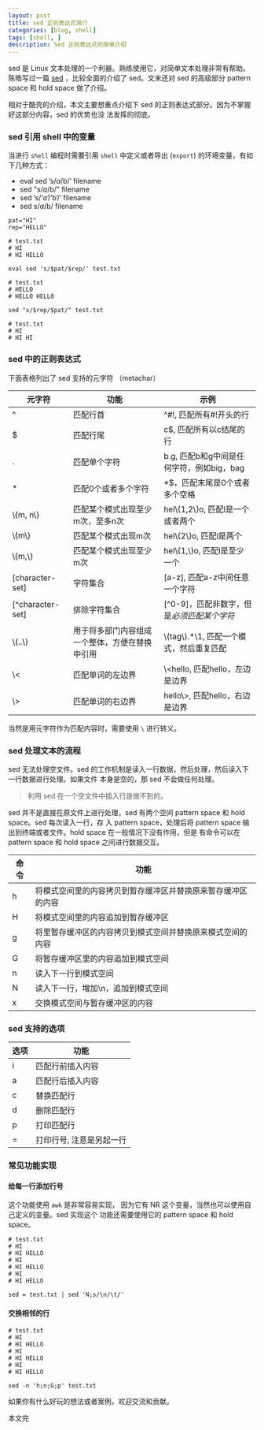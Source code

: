 ```yaml
---
layout: post
title: sed 正则表达式简介
categories: [blog, shell]
tags: [shell, ]
description: Sed 正则表达式的简单介绍
---
```



sed 是 Linux 文本处理的一个利器。熟练使用它，对简单文本处理非常有帮助。陈皓写过一篇 [sed][CoolShell]
，比较全面的介绍了 sed。文末还对 sed 的高级部分 pattern space 和 hold space 做了介绍。

相对于酷壳的介绍，本文主要想重点介绍下 sed 的正则表达式部分。因为不掌握好这部分内容，sed 的优势也没
法发挥的彻底。

### sed 引用 shell 中的变量

当进行 `shell` 编程时需要引用 `shell` 中定义或者导出 (`export`) 的环境变量，有如下几种方式：

+ eval sed ’s/$a/$b/’ filename
+ sed "s/$a/$b/" filename
+ sed ’s/’$a’/’$b’/’ filename
+ sed s/$a/$b/ filename

```shell
pat="HI"
rep="HELLO"

# test.txt
# HI
# HI HELLO

eval sed 's/$pat/$rep/' test.txt

# test.txt
# HELLO
# HELLO HELLO

sed "s/$rep/$pat/" test.txt

# test.txt
# HI
# HI HI

```

### sed 中的正则表达式

下面表格列出了 sed 支持的元字符 （metachar）

| 元字符 | 功能 | 示例 |
|--------|------|------|
|^|匹配行首|^#!, 匹配所有#!开头的行|
|$|匹配行尾|c$, 匹配所有以c结尾的行|
|.|匹配单个字符|b.g, 匹配b和g中间是任何字符，例如big，bag|
|*|匹配0个或者多个字符| *$，匹配末尾是0个或者多个空格|
|\\{m, n\\}|匹配某个模式出现至少m次，至多n次|hel\\{1,2\\}o, 匹配l是一个或者两个|
|\\{m\\}|匹配某个模式出现m次|hel\\{2\\}o, 匹配l是两个|
|\\{m,\\}|匹配某个模式出现至少m次|hel\\{1,\\}o, 匹配l是至少一个|
|[character-set]|字符集合 | [a-z], 匹配a-z中间任意一个字符|
|[^character-set]|排除字符集合|[^0-9]，匹配非数字，但是*必须匹配某个字符*|
|\\(..\\)| 用于将多部门内容组成一个整体，方便在替换中引用|\\(tag\\).\*\\1, 匹配一个模式，然后重复匹配|
|\\<|匹配单词的左边界|\\<hello, 匹配hello，左边是边界|
|\\>|匹配单词的右边界|hello\\>, 匹配hello，右边是边界|

当然是用元字符作为匹配内容时，需要使用 `\` 进行转义。

### sed 处理文本的流程

sed 无法处理空文件。sed 的工作机制是读入一行数据，然后处理，然后读入下一行数据进行处理。如果文件
本身是空的，那 sed 不会做任何处理。

> 利用 sed 在一个空文件中插入行是做不到的。

sed 并不是直接在原文件上进行处理，sed 有两个空间 pattern space 和 hold space。sed 每次读入一行，存
入 pattern space，处理后将 pattern space 输出到终端或者文件。hold space 在一般情况下没有作用，但是
有命令可以在 pattern space 和 hold space 之间进行数据交互。

|命令|功能|
|----|----|
|h|将模式空间里的内容拷贝到暂存缓冲区并替换原来暂存缓冲区的内容|
|H|将模式空间里的内容追加到暂存缓冲区|
|g|将里暂存缓冲区的内容拷贝到模式空间并替换原来模式空间的内容|
|G|将暂存缓冲区里的内容追加到模式空间|
|n|读入下一行到模式空间|
|N|读入下一行，增加\n，追加到模式空间|
|x|交换模式空间与暂存缓冲区的内容|


### sed 支持的选项

|选项|功能|
|----|----|
|i| 匹配行前插入内容|
|a| 匹配行后插入内容|
|c| 替换匹配行|
|d| 删除匹配行|
|p| 打印匹配行|
|=| 打印行号, 注意是另起一行|


### 常见功能实现

#### 给每一行添加行号

这个功能使用 `awk` 是非常容易实现， 因为它有 NR 这个变量，当然也可以使用自己定义的变量。sed 实现这个
功能还需要使用它的 pattern space 和 hold space。

```shell
# test.txt
# HI
# HI HELLO
# HI
# HI HELLO
# HI
# HI HELLO

sed = test.txt | sed 'N;s/\n/\t/'

```

#### 交换相邻的行

```shell
# test.txt
# HI
# HI HELLO
# HI
# HI HELLO
# HI
# HI HELLO

sed -n 'h;n;G;p' test.txt

```

如果你有什么好玩的想法或者案例，欢迎交流和贡献。

本文完

[CoolShell]: http://coolshell.cn/articles/9104.html

